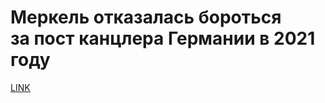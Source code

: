 # Меркель отказалась бороться за пост канцлера Германии в 2021 году 



[LINK](https://varlamov.ru/3154659.html)